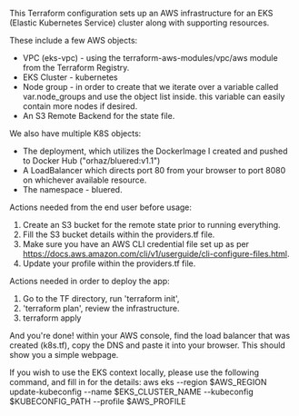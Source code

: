 This Terraform configuration sets up an AWS infrastructure for an EKS (Elastic Kubernetes Service) cluster along with supporting resources.

These include a few AWS objects:
- VPC (eks-vpc) - using the terraform-aws-modules/vpc/aws module from the Terraform Registry.
- EKS Cluster - kubernetes
- Node group - in order to create that we iterate over a variable called var.node_groups and use the object list inside. this variable can easily contain more nodes if desired.
- An S3 Remote Backend for the state file.

We also have multiple K8S objects:

- The deployment, which utilizes the DockerImage I created and pushed to Docker Hub ("orhaz/bluered:v1.1")
- A LoadBalancer which directs port 80 from your browser to port 8080 on whichever available resource.
- The namespace - bluered.

Actions needed from the end user before usage:

1. Create an S3 bucket for the remote state prior to running everything.
2. Fill the S3 bucket details within the providers.tf file.
3. Make sure you have an AWS CLI credential file set up as per https://docs.aws.amazon.com/cli/v1/userguide/cli-configure-files.html.
4. Update your profile within the providers.tf file.

Actions needed in order to deploy the app:

1. Go to the TF directory, run 'terraform init',
2. 'terraform plan', review the infrastructure.
3. terraform apply

And you're done! within your AWS console, find the load balancer that was created (k8s.tf), copy the DNS and paste it into your browser.
This should show you a simple webpage.

If you wish to use the EKS context locally, please use the following command, and fill in for the details:
aws eks --region $AWS_REGION update-kubeconfig --name $EKS_CLUSTER_NAME --kubeconfig $KUBECONFIG_PATH --profile $AWS_PROFILE
